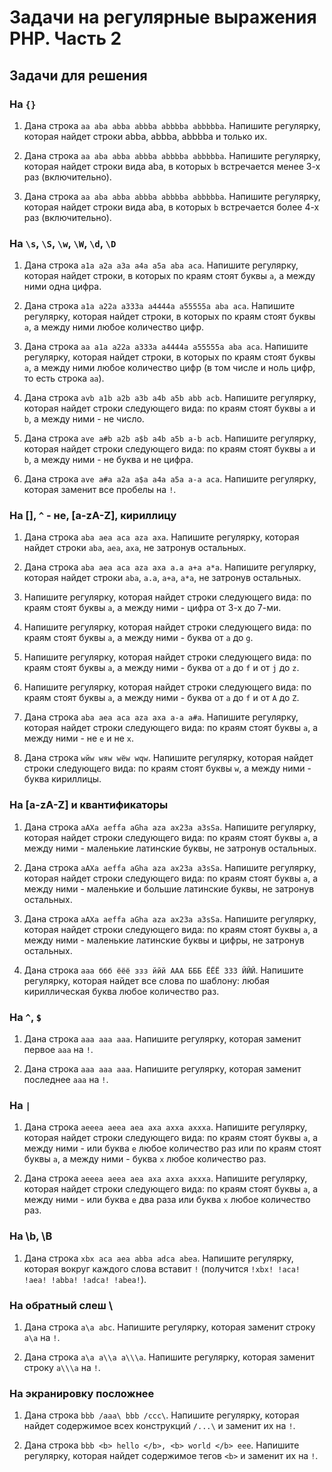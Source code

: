 # Задачи на регулярные выражения PHP. Часть 2

## Задачи для решения
### На `{}`
1.  Дана строка `aa aba abba abbba abbbba abbbbba`. Напишите регулярку, которая найдет строки abba, abbba, abbbba и только их.

1.  Дана строка `aa aba abba abbba abbbba abbbbba`. Напишите регулярку, которая найдет строки вида aba, в которых `b` встречается менее 3-х раз (включительно).

1.  Дана строка `aa aba abba abbba abbbba abbbbba`. Напишите регулярку, которая найдет строки вида aba, в которых `b` встречается более 4-х раз (включительно).

### На `\s`, `\S`, `\w`, `\W`, `\d`, `\D`
1.  Дана строка `a1a a2a a3a a4a a5a aba aca`. Напишите регулярку, которая найдет строки, в которых по краям стоят буквы `a`, а между ними одна цифра.

1.  Дана строка `a1a a22a a333a a4444a a55555a aba aca`. Напишите регулярку, которая найдет строки, в которых по краям стоят буквы `a`, а между ними любое количество цифр.

1.  Дана строка `aa a1a a22a a333a a4444a a55555a aba aca`. Напишите регулярку, которая найдет строки, в которых по краям стоят буквы `a`, а между ними любое количество цифр (в том числе и ноль цифр, то есть строка `aa`).

1.  Дана строка `avb a1b a2b a3b a4b a5b abb acb`. Напишите регулярку, которая найдет строки следующего вида: по краям стоят буквы `a` и `b`, а между ними - не число.

1.  Дана строка `ave a#b a2b a$b a4b a5b a-b acb`. Напишите регулярку, которая найдет строки следующего вида: по краям стоят буквы `a` и `b`, а между ними - не буква и не цифра.

1.  Дана строка `ave a#a a2a a$a a4a a5a a-a aca`. Напишите регулярку, которая заменит все пробелы на `!`.

### На [], `^` - не, [a-zA-Z], кириллицу
1.  Дана строка `aba aea aca aza axa`. Напишите регулярку, которая найдет строки `aba`, `aea`, `axa`, не затронув остальных.

1.  Дана строка `aba aea aca aza axa a.a a+a a*a`. Напишите регулярку, которая найдет строки `aba`, `a.a`, `a+a`, `a*a`, не затронув остальных.

1.  Напишите регулярку, которая найдет строки следующего вида: по краям стоят буквы `a`, а между ними - цифра от 3-х до 7-ми.

1.  Напишите регулярку, которая найдет строки следующего вида: по краям стоят буквы `a`, а между ними - буква от `a` до `g`.

1.  Напишите регулярку, которая найдет строки следующего вида: по краям стоят буквы `a`, а между ними - буква от `a` до `f` и от `j` до `z`.

1.  Напишите регулярку, которая найдет строки следующего вида: по краям стоят буквы `a`, а между ними - буква от `a` до `f` и от `A` до `Z`.

1.  Дана строка `aba aea aca aza axa a-a a#a`. Напишите регулярку, которая найдет строки следующего вида: по краям стоят буквы `a`, а между ними - не `e` и не `x`.

1.  Дана строка `wйw wяw wёw wqw`. Напишите регулярку, которая найдет строки следующего вида: по краям стоят буквы `w`, а между ними - буква кириллицы.

### На [a-zA-Z] и квантификаторы
1.  Дана строка `aAXa aeffa aGha aza ax23a a3sSa`. Напишите регулярку, которая найдет строки следующего вида: по краям стоят буквы `a`, а между ними - маленькие латинские буквы, не затронув остальных.

1.  Дана строка `aAXa aeffa aGha aza ax23a a3sSa`. Напишите регулярку, которая найдет строки следующего вида: по краям стоят буквы `a`, а между ними - маленькие и большие латинские буквы, не затронув остальных.

1.  Дана строка `aAXa aeffa aGha aza ax23a a3sSa`. Напишите регулярку, которая найдет строки следующего вида: по краям стоят буквы `a`, а между ними - маленькие латинские буквы и цифры, не затронув остальных.

1.  Дана строка `ааа ббб ёёё ззз ййй ААА БББ ЁЁЁ ЗЗЗ ЙЙЙ`. Напишите регулярку, которая найдет все слова по шаблону: любая кириллическая буква любое количество раз.

### На `^`, `$`
1.  Дана строка `aaa aaa aaa`. Напишите регулярку, которая заменит первое `aaa` на `!`.

1.  Дана строка `aaa aaa aaa`. Напишите регулярку, которая заменит последнее `aaa` на `!`.

### На `|`
1.  Дана строка `aeeea aeea aea axa axxa axxxa`. Напишите регулярку, которая найдет строки следующего вида: по краям стоят буквы `a`, а между ними - или буква `e` любое количество раз или по краям стоят буквы `a`, а между ними - буква `x` любое количество раз.

1.  Дана строка `aeeea aeea aea axa axxa axxxa`. Напишите регулярку, которая найдет строки следующего вида: по краям стоят буквы `a`, а между ними - или буква `e` два раза или буква `x` любое количество раз.

### На \b, \B
1.  Дана строка `xbx aca aea abba adca abea`. Напишите регулярку, которая вокруг каждого слова вставит `!` (получится `!xbx! !aca! !aea! !abba! !adca! !abea!`).

### На обратный слеш \
1.  Дана строка `a\a abc`. Напишите регулярку, которая заменит строку `a\a` на `!`.

1.  Дана строка `a\a a\\a a\\\a`. Напишите регулярку, которая заменит строку `a\\\a` на `!`.

### На экранировку посложнее
1.  Дана строка `bbb /aaa\ bbb /ccc\`. Напишите регулярку, которая найдет содержимое всех конструкций `/...\` и заменит их на `!`.

1.  Дана строка	`bbb <b> hello </b>, <b> world </b> eee`. Напишите регулярку, которая найдет содержимое тегов `<b>` и заменит их на `!`.